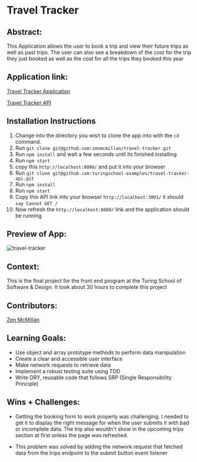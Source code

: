 # Travel Tracker

## Abstract:
This Application allows the user to book a trip and view their future trips as well as past trips. The user can also see a breakdown of the cost for the trip they just booked as well as the cost for all the trips they booked this year

## Application link:

[Travel Tracker Application](https://github.com/zenmcmillan/travel-tracker)

[Travel Tracker API](https://github.com/turingschool-examples/travel-tracker-api)

## Installation Instructions

1. Change into the directory you wish to clone the app into with the `cd` command.
2. Run `git clone git@github.com:zenmcmillan/travel-tracker.git` 
3. Run `npm install` and wait a few seconds until its finished installing
4. Run `npm start`
5. copy this `http://localhost:8080/` and put it into your browser
6. Run `git clone git@github.com:turingschool-examples/travel-tracker-api.git`
7. Run `npm install`
8. Run `npm start`
9. Copy this API link into your browser `http://localhost:3001/` it should `say Cannot GET /`
10. Now refresh the `http://localhost:8080/` link and the application should be running

## Preview of App:

![travel-tracker](https://github.com/zenmcmillan/travel-tracker/assets/121205752/ef4bf559-41b2-4916-a92b-657d9480d714)


## Context:
This is the final project for the front end program at the Turing School of Software & Design. It took about 30 hours to complete this project

## Contributors:

[Zen McMillan](https://github.com/zenmcmillan)

## Learning Goals:

- Use object and array prototype methods to perform data manipulation
- Create a clear and accessible user interface
- Make network requests to retrieve data
- Implement a robust testing suite using TDD
- Write DRY, reusable code that follows SRP (Single Responsibility Principle)

## Wins + Challenges:

- Getting the booking form to work properly was challenging. I needed to get it to display the right message for when the user submits it with bad or incomplete data. The trip also wouldn't show in the upcoming trips section at first unless the page was refreshed. 

- This problem was solved by adding the network request that fetched data from the trips endpoint to the submit button event listener


